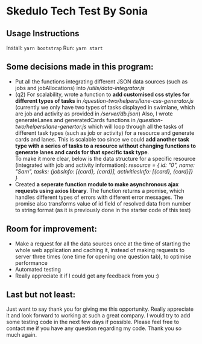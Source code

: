 # Skedulo Tech Test By Sonia

## Usage Instructions
Install:
    ```yarn bootstrap```
Run:
    ```yarn start```

## Some decisions made in this program:
- Put all the functions integrating different JSON data sources (such as jobs and jobAllocations) into <em>/utils/data-integrator.js</em>
- (q2) For scalability, wrote a function to <strong>add customised css styles for different types of tasks</strong> in <em>/question-two/helpers/lane-css-generator.js</em> (currently we only have two types of tasks displayed in swimlane, which are job and activity as provided in <em>/server/db.json</em>) Also, I wrote generateLanes and generatedCards functions in <em>/question-two/helpers/lane-genertor.js</em> which will loop through all the tasks of different task types (such as job or activity) for a resource and generate cards and lanes. This is scalable too since we could <strong>add another task type with a series of tasks to a resource without changing functions to generate lanes and cards for that specific task type</strong>.
<br />To make it more clear, below is the data structure for a specific resource (integrated with job and activity information): <em>resource = { id: "0", name: "Sam", tasks: {jobsInfo: [{card}, {card}], activitiesInfo: [{card}, {card}]} }</em><br />
- Created <strong>a seperate function module to make asynchronous ajax requests using axios library</strong>. The function returns a promise, which handles different types of errors with different error messages. The promise also transforms value of id field of resolved data from number to string format (as it is previously done in the starter code of this test)


## Room for improvement:
- Make a request for all the data sources once at the time of starting the whole web application and caching it, instead of making requests to server three times (one time for opening one question tab), to optimise performance
- Automated testing
- Really appreciate it if I could get any feedback from you :)

## Last but not least:
  Just want to say thank you for giving me this opportunity. Really appreciate it and look forward to working at such a great company. I would try to add some testing code in the next few days if possible. 
  Please feel free to contact me if you have any question regarding my code. Thank you so much again. 
